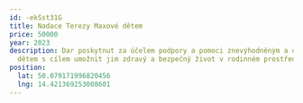 ```yaml
---
id: -ekSst31G
title: Nadace Terezy Maxové dětem
price: 50000
year: 2023
description: Dar poskytnut za účelem podpory a pomoci znevýhodněným a opuštěným
  dětem s cílem umožnit jim zdravý a bezpečný život v rodinném prostředí
position:
  lat: 50.079171996820456
  lng: 14.421369253008601
---
```

